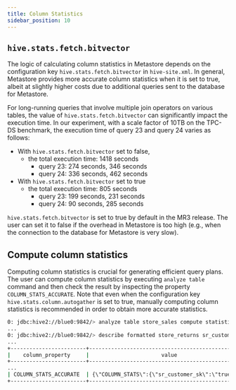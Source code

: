 ```yaml
---
title: Column Statistics
sidebar_position: 10
---
```


## `hive.stats.fetch.bitvector` 

The logic of calculating column statistics in Metastore depends on
the configuration key `hive.stats.fetch.bitvector` in `hive-site.xml`.
In general,
Metastore provides more accurate column statistics when it is set to true,
albeit at slightly higher costs
due to additional queries sent to the database for Metastore.

For long-running queries that involve multiple join operators on various tables,
the value of `hive.stats.fetch.bitvector` can significantly impact the execution time.
In our experiment,
with a scale factor of 10TB on the TPC-DS benchmark,
the execution time of query 23 and query 24 varies as follows:

* With `hive.stats.fetch.bitvector` set to false,
  - the total execution time: 1418 seconds
    - query 23: 274 seconds, 346 seconds
    - query 24: 336 seconds, 462 seconds
* With `hive.stats.fetch.bitvector` set to true
  - the total execution time: 805 seconds
    - query 23: 199 seconds, 231 seconds
    - query 24: 90 seconds, 285 seconds

`hive.stats.fetch.bitvector` is set to true by default in the MR3 release.
The user can set it to false if the overhead in Metastore is too high
(e.g., when the connection to the database for Metastore is very slow).

## Compute column statistics

Computing column statistics is crucial for generating efficient query plans.
The user can compute column statistics by executing `analyze table` command
and then check the result by inspecting the property `COLUMN_STATS_ACCURATE`.
Note that 
even when the configuration key `hive.stats.column.autogather` is set to true,
manually computing column statistics is recommended in order to obtain more accurate statistics.
```sh
0: jdbc:hive2://blue0:9842/> analyze table store_sales compute statistics for columns;
...
0: jdbc:hive2://blue0:9842/> describe formatted store_returns sr_customer_sk;
...
+------------------------+---------------------------------------------------+
|    column_property     |                       value                       |
+------------------------+---------------------------------------------------+
...
| COLUMN_STATS_ACCURATE  | {\"COLUMN_STATS\":{\"sr_customer_sk\":\"true\"}}  |
+------------------------+---------------------------------------------------+
```


